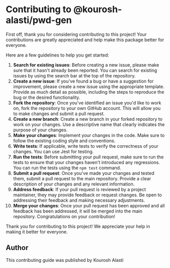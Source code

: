 # Contributing to @kourosh-alasti/pwd-gen

First off, thank you for considering contributing to this project! Your contributions are greatly appreciated and help make this package better for everyone.

Here are a few guidelines to help you get started:

1. **Search for existing issues**: Before creating a new issue, please make sure that it hasn't already been reported. You can search for existing issues by using the search bar at the top of the repository.
2. **Create a new issue**: If you've found a bug or have a suggestion for improvement, please create a new issue using the appropriate template. Provide as much detail as possible, including the steps to reproduce the bug or the desired functionality.
3. **Fork the repository**: Once you've identified an issue you'd like to work on, fork the repository to your own GitHub account. This will allow you to make changes and submit a pull request.
4. **Create a new branch**: Create a new branch in your forked repository to work on your changes. Use a descriptive name that clearly indicates the purpose of your changes.
5. **Make your changes**: Implement your changes in the code. Make sure to follow the existing coding style and conventions.
6. **Write tests**: If applicable, write tests to verify the correctness of your changes. You can use Jest for testing.
7. **Run the tests**: Before submitting your pull request, make sure to run the tests to ensure that your changes haven't introduced any regressions. You can run the tests using the `npm test` command.
8. **Submit a pull request**: Once you've made your changes and tested them, submit a pull request to the main repository. Provide a clear description of your changes and any relevant information.
9. **Address feedback**: If your pull request is reviewed by a project maintainer, they may provide feedback or request changes. Be open to addressing their feedback and making necessary adjustments.
10. **Merge your changes**: Once your pull request has been approved and all feedback has been addressed, it will be merged into the main repository. Congratulations on your contribution!

Thank you for contributing to this project! We appreciate your help in making it better for everyone.

## Author

This contributing guide was published by Kourosh Alasti
